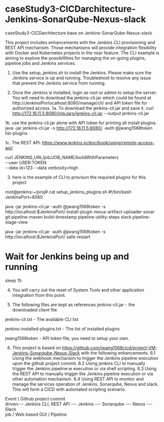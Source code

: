 # caseStudy3-CICDarchitecture-Jenkins-SonarQube-Nexus-slack
caseStudy3-CICDarchitecture base on Jenkins-SonarQube-Nexus-slack

This project includes enhancements with the Jenkins CLI provisioning and REST API mechansim. Those mechanisms will provide integration flexibility with Docker and Kubernetes projects in the near feature.
The CLI example is aiming to explore the possiblilities for managing the on-going plugins, pipeline jobs and Jenkins services.   

1. Use the setup_jenkins.sh to install the Jenkins. Please make sure the Jenkins service is up and running. Troubleshoot to resolve any issue that prevent the Jenkins service from running.

2. Once the Jenkins is installed, login as root or admin to setup the server. You will need to download the jenkins-cli.jar which could be found at http://JenkinsIPorlocalhost:8080/manage/cli/ and API token file for authorized access.
1a. To download the jenkins-cli.jar and save it.
curl http://172.16.11.5:8080/jnlpJars/jenkins-cli.jar --output jenkins-cli.jar

1b. use the jenkins-cli.jar alone with API token for printing all install plugins.
java -jar jenkins-cli.jar -s http://172.16.11.5:8080/ -auth @jwang1568token list-plugins

1c. The REST API: https://www.jenkins.io/doc/book/using/remote-access-api/

curl JENKINS_URL/job/JOB_NAME/buildWithParameters \
  --user USER:TOKEN \
  --data id=123 --data verbosity=high

3. here is the example of CLI to provison the required plugins for this project

root@jenkins:~/proj# cat setup_jenkins_plugins.sh
#!/bin/bash
JenkinsPort=8080

java -jar jenkins-cli.jar -auth @jwang1568token -s http://localhost:$JenkinsPort/ install-plugin nexus-artifact-uploader sonar git pipeline-maven build-timestamp pipeline-utility-steps slack pipeline-stage-view

java -jar jenkins-cli.jar -auth @jwang1568token -s http://localhost:$JenkinsPort/ safe-restart
# Wait for Jenkins being up and running
sleep 15

4. You will carry out the reset of System Tools and other application integration from this point.

5. The following files are kept as references
jenkins-cli.jar - the downloaded client file

jenkins-cli.txt - The available CLI list

jenkins-installed-plugins.txt - The list of installed plugins

jwang1568token - API token file; you need to setup your own.

6. This project is based on https://github.com/jwang1568cicd/project-VM-Jenkins-Sonarqube-Nexus-Slack with the following enhancements.
6.1 Using the webhook mechansim to trigger the Jenkins pipeline execution upon the github project commit.
6.2 Using jenkins CLI to manually trigger the Jenkins pipeline:w execution or via shell scripting. 
6.3 Using the REST API to manually trigger the Jenkins pipeline execution or via other automation mechanism.
6.4 Using REST API to monitor and manage the services operation of Jenkins, Sonarqube, Nexus and slack. This will form a CICD with automated scripting scenario.


Event   \ Github project commit  \
driven--- Jenkins CLI, REST API --- Jenkins --- Sonarqube --- Nexus --- Slack   
job     / Web based GUI          /  Pipeline
